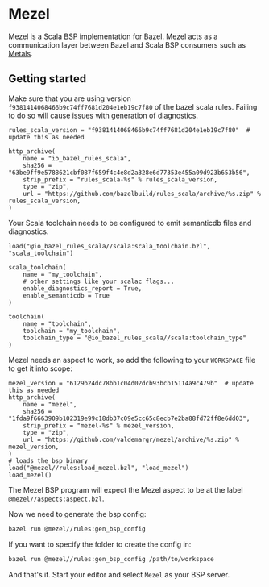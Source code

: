 # Mezel
Mezel is a Scala [BSP](https://build-server-protocol.github.io/) implementation for Bazel.
Mezel acts as a communication layer between Bazel and Scala BSP consumers such as [Metals](https://scalameta.org/metals/).

## Getting started
Make sure that you are using version `f9381414068466b9c74ff7681d204e1eb19c7f80` of the bazel scala rules.
Failing to do so will cause issues with generation of diagnostics.
```starlark
rules_scala_version = "f9381414068466b9c74ff7681d204e1eb19c7f80"  # update this as needed

http_archive(
    name = "io_bazel_rules_scala",
    sha256 = "63be9ff9e5788621cbf087f659f4c4e8d2a328e6d77353e455a09d923b653b56",
    strip_prefix = "rules_scala-%s" % rules_scala_version,
    type = "zip",
    url = "https://github.com/bazelbuild/rules_scala/archive/%s.zip" % rules_scala_version,
)
```

Your Scala toolchain needs to be configured to emit semanticdb files and diagnostics.
```starlark
load("@io_bazel_rules_scala//scala:scala_toolchain.bzl", "scala_toolchain")

scala_toolchain(
    name = "my_toolchain",
    # other settings like your scalac flags...
    enable_diagnostics_report = True,
    enable_semanticdb = True
)

toolchain(
    name = "toolchain",
    toolchain = "my_toolchain",
    toolchain_type = "@io_bazel_rules_scala//scala:toolchain_type"
)
```

Mezel needs an aspect to work, so add the following to your `WORKSPACE` file to get it into scope:
```starlark
mezel_version = "6129b24dc78bb1c04d02dcb93bcb15114a9c479b"  # update this as needed
http_archive(
    name = "mezel",
    sha256 = "1fda9f6663909b102319e99c18db37c09e5cc65c8ecb7e2ba88fd72ff8e6dd03",
    strip_prefix = "mezel-%s" % mezel_version,
    type = "zip",
    url = "https://github.com/valdemargr/mezel/archive/%s.zip" % mezel_version,
)
# loads the bsp binary
load("@mezel//rules:load_mezel.bzl", "load_mezel")
load_mezel()
```
The Mezel BSP program will expect the Mezel aspect to be at the label `@mezel//aspects:aspect.bzl`.

Now we need to generate the bsp config:
```bash
bazel run @mezel//rules:gen_bsp_config
```

If you want to specify the folder to create the config in:
```bash
bazel run @mezel//rules:gen_bsp_config /path/to/workspace
```

And that's it. Start your editor and select `Mezel` as your BSP server.
